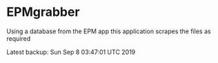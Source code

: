 # EPMgrabber
Using a database from the EPM app this application scrapes the files as required


Latest backup: Sun Sep 8 03:47:01 UTC 2019
